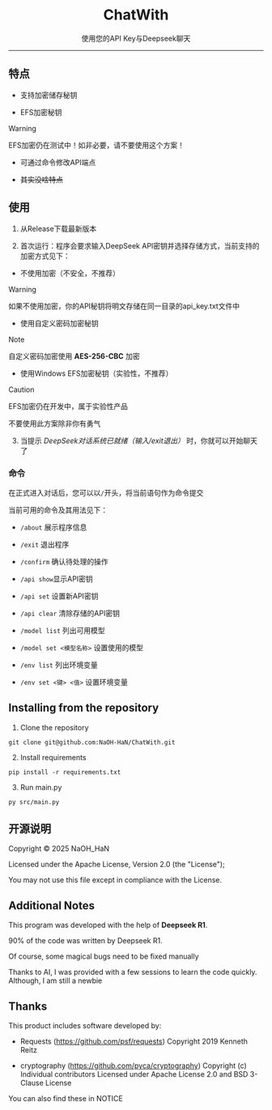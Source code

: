 # <center>ChatWith</center>

<center>使用您的API Key与Deepseek聊天</center>

---

## 特点

- 支持加密储存秘钥

- EFS加密秘钥

> [!WARNING] 
> EFS加密仍在测试中！如非必要，请不要使用这个方案！

- 可通过命令修改API端点

- ~~其实没啥特点~~

## 使用

1. 从Release下载最新版本

2. 首次运行：程序会要求输入DeepSeek API密钥并选择存储方式，当前支持的加密方式见下：

- 不使用加密（不安全，不推荐）

> [!WARNING]
> 如果不使用加密，你的API秘钥将明文存储在同一目录的api_key.txt文件中

- 使用自定义密码加密秘钥

> [!NOTE]
> 自定义密码加密使用 **AES-256-CBC** 加密

- 使用Windows EFS加密秘钥（实验性，不推荐）

> [!CAUTION]
> EFS加密仍在开发中，属于实验性产品
>
> 不要使用此方案除非你有勇气

3. 当提示 *DeepSeek对话系统已就绪（输入/exit退出）* 时，你就可以开始聊天了

### 命令

在正式进入对话后，您可以以```/```开头，将当前语句作为命令提交

当前可用的命令及其用法见下：

- ```/about``` 展示程序信息

- ```/exit``` 退出程序

- ```/confirm``` 确认待处理的操作

- ```/api show```显示API密钥

- ```/api set``` 设置新API密钥

- ```/api clear``` 清除存储的API密钥

- ```/model list``` 列出可用模型

- ```/model set <模型名称>``` 设置使用的模型

- ```/env list``` 列出环境变量

- ```/env set <键> <值>``` 设置环境变量

## Installing from the repository

1. Clone the repository

```
git clone git@github.com:NaOH-HaN/ChatWith.git
```

2. Install requirements

```
pip install -r requirements.txt
```

3. Run main.py

```
py src/main.py
```

## 开源说明

Copyright © 2025 NaOH_HaN

Licensed under the Apache License, Version 2.0 (the "License");

You may not use this file except in compliance with the License.

## Additional Notes

This program was developed with the help of **Deepseek R1**.

90% of the code was written by Deepseek R1.

Of course, some magical bugs need to be fixed manually

Thanks to AI, I was provided with a few sessions to learn the code quickly. Although, I am still a newbie

## Thanks

This product includes software developed by:

- Requests (https://github.com/psf/requests)
  Copyright 2019 Kenneth Reitz

- cryptography (https://github.com/pyca/cryptography)
  Copyright (c) Individual contributors
  Licensed under Apache License 2.0 and BSD 3-Clause License

You can also find these in NOTICE